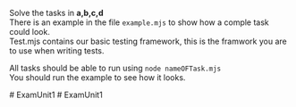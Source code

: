 Solve the tasks in **a,b,c,d**  
There is an example in the file ```example.mjs``` to show how a comple task could look.  
Test.mjs contains our basic testing framework, this is the framwork you are to use when writing tests.

All tasks should be able to run using ```node nameOFTask.mjs```  
You should run the example to see how it looks.  


#   E x a m U n i t 1  
 #   E x a m U n i t 1  
 